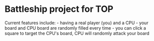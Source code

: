 <h1>Battleship project for TOP</h1>
Current features include:
- having a real player (you) and a CPU
- your board and CPU board are randomly filled every time
- you can click a square to target the CPU's board, CPU will randomly attack your board
